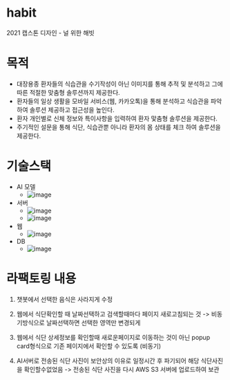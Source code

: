 # habit
2021 캡스톤 디자인 - 널 위한 해빗

# 목적

- 대장용종 환자들의 식습관을 수기작성이 아닌 이미지를 통해 추적 및 분석하고 그에 따른 적절한 맞춤형 솔루션까지 제공한다. 
- 환자들의 일상 생활을 모바일 서비스(웹, 카카오톡)을 통해 분석하고 식습관을 파악하여 솔루션 제공하고 접근성을 높인다.
- 환자 개인별로 신체 정보와 특이사항을 입력하여 환자 맟춤형 솔루션을 제공한다.
- 주기적인 설문을 통해 식단, 식습관뿐 아니라 환자의 몸 상태를 체크 하여 솔루션을 제공한다.

# 기술스택
- AI 모델 
  - ![image](https://user-images.githubusercontent.com/72867880/159123194-dd1a2ab6-ff85-47d4-8aac-7244cc3cd10f.png)
- 서버 
  - ![image](https://user-images.githubusercontent.com/72867880/159123212-5f7ba61c-328b-408f-8b87-9285dd854435.png)
  - ![image](https://user-images.githubusercontent.com/72867880/159123256-35c22955-6296-4ffb-8903-62793a345b31.png)
- 웹
  - ![image](https://user-images.githubusercontent.com/72867880/159123242-93c06a90-69ec-45c6-b35a-36fb8c847172.png)
- DB
  - ![image](https://user-images.githubusercontent.com/72867880/159123273-958c3aa0-0f1f-431b-88de-9dadeb70c723.png)

# 라팩토링 내용
1. 챗봇에서 선택한 음식은 사라지게 수정

2. 웹에서 식단확인할 때 날짜선택하고 검색할때마다 페이지 새로고침되는 것
	-> 비동기방식으로 날짜선택하면 선택한 영역만 변경되게

3. 웹에서 식단 상세정보를 확인할때 새로운페이지로 이동하는 것이 아닌
	popup card형식으로 기존 페이지에서 확인할 수 있도록 (비동기)

4. AI서버로 전송된 식단 사진이 보안상의 이유로 일정시간 후 파기되어 해당 식단사진을 확인할수없었음
	-> 전송된 식단 사진을 다시 AWS S3 서버에 업로드하여 보관

